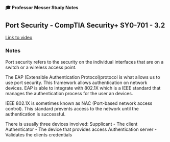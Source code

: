 #### 🎓 Professor Messer Study Notes

##  Port Security - CompTIA Security+ SY0-701 - 3.2

[Link to video](https://youtu.be/QhLQ6J4satw?si=KfdqZF7tVMvopLXD)

### Notes

Port security refers to the security on the individual interfaces that are on a switch or a wireless access point.

The EAP (Extensible Authentication Protocol)protocol is what allows us to use port security. This framework allows authentication on network devices. EAP is able to integrate with 802.1X which is a IEEE standard that manages the authentication process for the user an devices.

IEEE 802.1X is sometimes known as NAC (Port-based network access control). This standard prevents access to the network until the authentication is successful.

There is usually three devices involved:
Supplicant - The client
Authenticator - The device that provides access 
Authentication server - Validates the clients credentials

